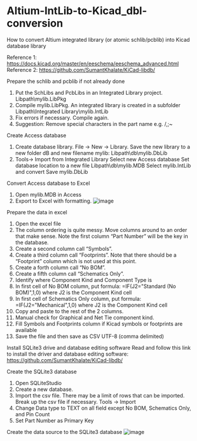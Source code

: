 # Altium-IntLib-to-Kicad_dbl-conversion
How to convert Altium integrated library (or atomic schlib/pcblib) into Kicad database library

Reference 1: https://docs.kicad.org/master/en/eeschema/eeschema_advanced.html
Reference 2: https://github.com/SumantKhalate/KiCad-libdb/

Prepare the schlib and pcblib if not already done
1. Put the SchLibs and PcbLibs in an Integrated Library project.  
Libpath\mylib.LibPkg
2. Compile mylib.LibPkg.  An integrated library is created in a subfolder 
Libpath\Integrated Library\mylib.IntLib
3. Fix errors if necessary.  Compile again.
4. Suggestion: Remove special characters in the part name e.g. \/,;~

Create Access database
1. Create database library.
	File -> New -> Library.  Save the new library to a new folder dB and new filename mylib:
Libpath\db\mylib.DbLib
2. Tools-> Import from Integrated Library
	Select new Access database
	Set database location to a new file 
Libpath\db\mylib.MDB
	Select mylib.IntLib and convert
	Save mylib.DbLib

Convert Access database to Excel
1. Open mylib.MDB in Access
2. Export to Excel with formatting.
 ![image](https://github.com/mryokai/Altium-IntLib-to-Kicad_dbl-conversion/assets/136013177/d7918847-3525-4fb5-b37b-a4015e1dc836)


Prepare the data in excel
1. Open the excel file
2. The column ordering is quite messy.  Move columns around to an order that make sense.  Note the first column “Part Number” will be the key in the database.
3. Create a second column call “Symbols”.
4. Create a third column call “Footprints”. Note that there should be a “Footprint” column which is not used at this point.
5. Create a forth column call “No BOM”.
6. Create a fifth column call “Schematics Only”.
7. Identify where Component Kind and Component Type is
8. In first cell of No BOM column, put formula:
	=IF(J2="Standard (No BOM)",1,0)	where J2 is the Component Kind cell
9. In first cell of Schematics Only column, put formula:
  =IF(J2="Mechanical",1,0) 		where J2 is the Component Kind cell
10. Copy and paste to the rest of the 2 columns.
11. Manual check for Graphical and Net Tie component kind.
12. Fill Symbols and Footprints column if Kicad symbols or footprints are available
13. Save the file and then save as CSV UTF-8 (comma delimited)

Install SQLite3 drive and database editing software
Read and follow this link to install the driver and database editing software:
https://github.com/SumantKhalate/KiCad-libdb/

Create the SQLite3 database
1. Open SQLiteStudio
2. Create a new database.
3. Import the csv file.  There may be a limit of rows that can be imported.  Break up the csv file if necessary.
	Tools -> Import
4. Change Data type to TEXT on all field except No BOM, Schematics Only, and Pin Count
5. Set Part Number as Primary Key

Create the data source to the SQLite3 database
 ![image](https://github.com/mryokai/Altium-IntLib-to-Kicad_dbl-conversion/assets/136013177/619e6e1d-5bb8-4559-8c4d-fa884dcff2c3)




